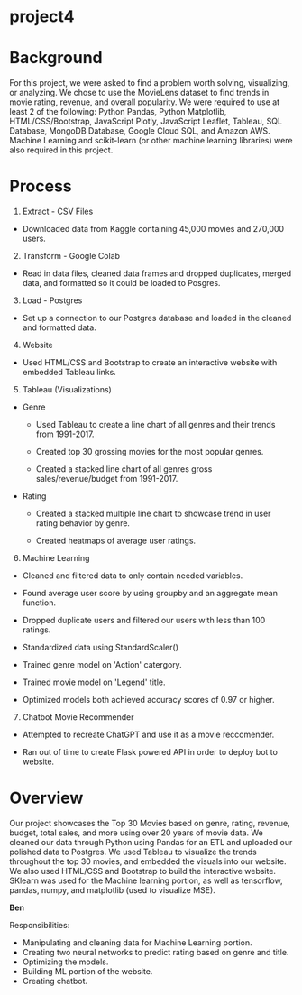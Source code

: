 # project4

# Background

For this project, we were asked to find a problem worth solving, visualizing, or analyzing. We chose to use the
MovieLens dataset to find trends in movie rating, revenue, and overall popularity. We were required to use at least
2 of the following: Python Pandas, Python Matplotlib, HTML/CSS/Bootstrap, JavaScript Plotly, JavaScript Leaflet,
Tableau, SQL Database, MongoDB Database, Google Cloud SQL, and Amazon AWS. Machine Learning and scikit-learn (or 
other machine learning libraries) were also required in this project. 

# Process
1. Extract - CSV Files

  - Downloaded data from Kaggle containing 45,000 movies and 270,000 users.
 
2. Transform - Google Colab

  - Read in data files, cleaned data frames and dropped duplicates, merged data, and formatted so it could be
  loaded to Posgres.
 
3. Load - Postgres

  - Set up a connection to our Postgres database and loaded in the cleaned and formatted data.
  
4. Website

  - Used HTML/CSS and Bootstrap to create an interactive website with embedded Tableau links.
  
5. Tableau (Visualizations)
 
  - Genre
    
    - Used Tableau to create a line chart of all genres and their trends from 1991-2017.
    
    - Created top 30 grossing movies for the most popular genres.
    
    - Created a stacked line chart of all genres gross sales/revenue/budget from 1991-2017.
    
  - Rating
  
    - Created a stacked multiple line chart to showcase trend in user rating behavior by genre.
    
    - Created heatmaps of average user ratings.
    
6. Machine Learning 
  
  - Cleaned and filtered data to only contain needed variables.
  
  - Found average user score by using groupby and an aggregate mean function.
  
  - Dropped duplicate users and filtered our users with less than 100 ratings.
  
  - Standardized data using StandardScaler()
  
  - Trained genre model on 'Action' catergory.
  
  - Trained movie model on 'Legend' title.
  
  - Optimized models both achieved accuracy scores of 0.97 or higher.
  
7. Chatbot Movie Recommender

  - Attempted to recreate ChatGPT and use it as a movie reccomender.
  
  - Ran out of time to create Flask powered API in order to deploy bot to website.
  
# Overview

Our project showcases the Top 30 Movies based on genre, rating, revenue, budget, total sales, and more using over
20 years of movie data. We cleaned our data through Python using Pandas for an ETL and uploaded our polished data
to Postgres. We used Tableau to visualize the trends throughout the top 30 movies, and embedded the visuals into our
website. We also used HTML/CSS and Bootstrap to build the interactive website. SKlearn was used for the Machine learning
portion, as well as tensorflow, pandas, numpy, and matplotlib (used to visualize MSE). 

**Ben**

Responsibilities:

  - Manipulating and cleaning data for Machine Learning portion.
  - Creating two neural networks to predict rating based on genre and title.
  - Optimizing the models.
  - Building ML portion of the website.
  - Creating chatbot.
  
 

